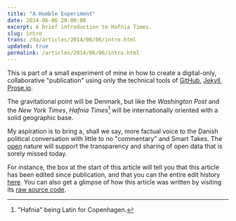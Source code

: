 ```yaml
---
title: "A Humble Experiment"
date: 2014-06-06 20:00:00
excerpt: A brief introduction to Hafnia Times.
slug: intro
trans: /da/articles/2014/06/06/intro.html
updated: true
permalink: /articles/2014/06/06/intro.html
---
```

This is part of a small experiment of mine in how to create a digital-only, collaborative "publication" using only the technical tools of [GitHub](https://github.com), [Jekyll](http://jekyllrb.com), [Prose.io](http://prose.io).

The gravitational point will be Denmark, but like the <i>Washington Post</i> and the <i>New York Times</i>, <i>Hafnia Times</i>[^hafnia] will be internationally oriented with a solid geographic base.

My aspiration is to bring a, shall we say, more factual voice to the Danish political conversation with little to no "commentary" and Smart Takes. The [open](https://github.com/hafniatimes/hafniatimes.github.io) nature will support the transparency and sharing of open data that is sorely missed today.

For instance, the box at the start of this article will tell you that this article has been edited since publication, and that you can the entire edit history [here](https://github.com/hafniatimes/hafniatimes.github.io/commits/master/_posts/2014-06-06-intro.markdown). You can also get a glimpse of how this article was written by visiting its [raw source code](https://raw.githubusercontent.com/hafniatimes/hafniatimes.github.io/master/_posts/2014-06-06-intro.markdown).


[^hafnia]: "Hafnia" being Latin for Copenhagen.
